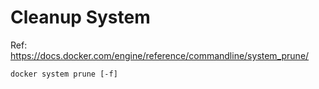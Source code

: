 # Cleanup System

Ref: https://docs.docker.com/engine/reference/commandline/system_prune/

```
docker system prune [-f]
```
